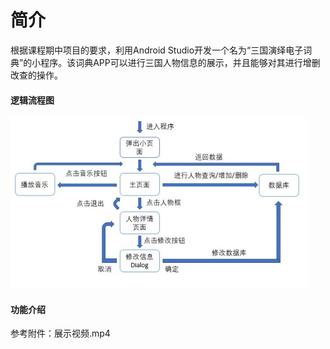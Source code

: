 # 简介
根据课程期中项目的要求，利用Android Studio开发一个名为“三国演绎电子词典”的小程序。该词典APP可以进行三国人物信息的展示，并且能够对其进行增删改查的操作。
#### 逻辑流程图
![image](https://github.com/15331016/midterm_project/raw/master/CODE/midterm/%E9%80%BB%E8%BE%91%E6%B5%81%E7%A8%8B.png)
#### 功能介绍
参考附件：展示视频.mp4
